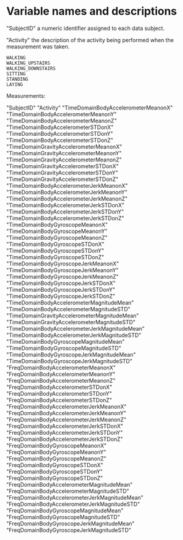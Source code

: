 # Variable names and descriptions

"SubjectID" a numeric identifier assigned to each data subject.

"Activity" the description of the activity being performed when the measurement was taken. 
	
	WALKING
	WALKING_UPSTAIRS
	WALKING_DOWNSTAIRS
	SITTING
	STANDING
	LAYING

Measurements:
 
"SubjectID"
"Activity"
"TimeDomainBodyAccelerometerMeanonX"
"TimeDomainBodyAccelerometerMeanonY"
"TimeDomainBodyAccelerometerMeanonZ"
"TimeDomainBodyAccelerometerSTDonX"
"TimeDomainBodyAccelerometerSTDonY"
"TimeDomainBodyAccelerometerSTDonZ"
"TimeDomainGravityAccelerometerMeanonX"
"TimeDomainGravityAccelerometerMeanonY"
"TimeDomainGravityAccelerometerMeanonZ"
"TimeDomainGravityAccelerometerSTDonX"
"TimeDomainGravityAccelerometerSTDonY"
"TimeDomainGravityAccelerometerSTDonZ"
"TimeDomainBodyAccelerometerJerkMeanonX"
"TimeDomainBodyAccelerometerJerkMeanonY"
"TimeDomainBodyAccelerometerJerkMeanonZ"
"TimeDomainBodyAccelerometerJerkSTDonX"
"TimeDomainBodyAccelerometerJerkSTDonY"
"TimeDomainBodyAccelerometerJerkSTDonZ"
"TimeDomainBodyGyroscopeMeanonX"
"TimeDomainBodyGyroscopeMeanonY"
"TimeDomainBodyGyroscopeMeanonZ"
"TimeDomainBodyGyroscopeSTDonX"
"TimeDomainBodyGyroscopeSTDonY"
"TimeDomainBodyGyroscopeSTDonZ"
"TimeDomainBodyGyroscopeJerkMeanonX"
"TimeDomainBodyGyroscopeJerkMeanonY"
"TimeDomainBodyGyroscopeJerkMeanonZ"
"TimeDomainBodyGyroscopeJerkSTDonX"
"TimeDomainBodyGyroscopeJerkSTDonY"
"TimeDomainBodyGyroscopeJerkSTDonZ"
"TimeDomainBodyAccelerometerMagnitudeMean"
"TimeDomainBodyAccelerometerMagnitudeSTD"
"TimeDomainGravityAccelerometerMagnitudeMean"
"TimeDomainGravityAccelerometerMagnitudeSTD"
"TimeDomainBodyAccelerometerJerkMagnitudeMean"
"TimeDomainBodyAccelerometerJerkMagnitudeSTD"
"TimeDomainBodyGyroscopeMagnitudeMean"
"TimeDomainBodyGyroscopeMagnitudeSTD"
"TimeDomainBodyGyroscopeJerkMagnitudeMean"
"TimeDomainBodyGyroscopeJerkMagnitudeSTD"
"FreqDomainBodyAccelerometerMeanonX"
"FreqDomainBodyAccelerometerMeanonY"
"FreqDomainBodyAccelerometerMeanonZ"
"FreqDomainBodyAccelerometerSTDonX"
"FreqDomainBodyAccelerometerSTDonY"
"FreqDomainBodyAccelerometerSTDonZ"
"FreqDomainBodyAccelerometerJerkMeanonX"
"FreqDomainBodyAccelerometerJerkMeanonY"
"FreqDomainBodyAccelerometerJerkMeanonZ"
"FreqDomainBodyAccelerometerJerkSTDonX"
"FreqDomainBodyAccelerometerJerkSTDonY"
"FreqDomainBodyAccelerometerJerkSTDonZ"
"FreqDomainBodyGyroscopeMeanonX"
"FreqDomainBodyGyroscopeMeanonY"
"FreqDomainBodyGyroscopeMeanonZ"
"FreqDomainBodyGyroscopeSTDonX"
"FreqDomainBodyGyroscopeSTDonY"
"FreqDomainBodyGyroscopeSTDonZ"
"FreqDomainBodyAccelerometerMagnitudeMean"
"FreqDomainBodyAccelerometerMagnitudeSTD"
"FreqDomainBodyAccelerometerJerkMagnitudeMean"
"FreqDomainBodyAccelerometerJerkMagnitudeSTD"
"FreqDomainBodyGyroscopeMagnitudeMean"
"FreqDomainBodyGyroscopeMagnitudeSTD"
"FreqDomainBodyGyroscopeJerkMagnitudeMean"
"FreqDomainBodyGyroscopeJerkMagnitudeSTD"